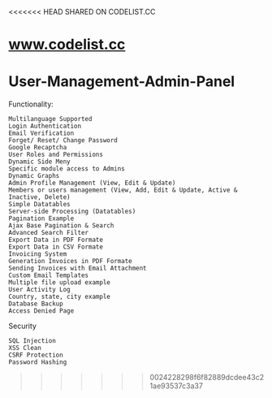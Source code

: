 <<<<<<< HEAD
SHARED ON CODELIST.CC


 www.codelist.cc
=======
# User-Management-Admin-Panel
Functionality:

    Multilanguage Supported
    Login Authentication
    Email Verification
    Forget/ Reset/ Change Password
    Google Recaptcha
    User Roles and Permissions
    Dynamic Side Meny
    Specific module access to Admins
    Dynamic Graphs
    Admin Profile Management (View, Edit & Update)
    Members or users management (View, Add, Edit & Update, Active & Inactive, Delete)
    Simple Datatables
    Server-side Processing (Datatables)
    Pagination Example
    Ajax Base Pagination & Search
    Advanced Search Filter
    Export Data in PDF Formate
    Export Data in CSV Formate
    Invoicing System
    Generation Invoices in PDF Formate
    Sending Invoices with Email Attachment
    Custom Email Templates
    Multiple file upload example
    User Activity Log
    Country, state, city example
    Database Backup
    Access Denied Page
Security

    SQL Injection
    XSS Clean
    CSRF Protection
    Password Hashing
>>>>>>> 0024228298f6f82889dcdee43c21ae93537c3a37
